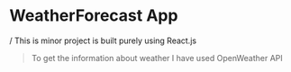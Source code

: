 # WeatherForecast App
/ This is minor project is built purely using React.js
> To get the information about weather I have used OpenWeather API 
